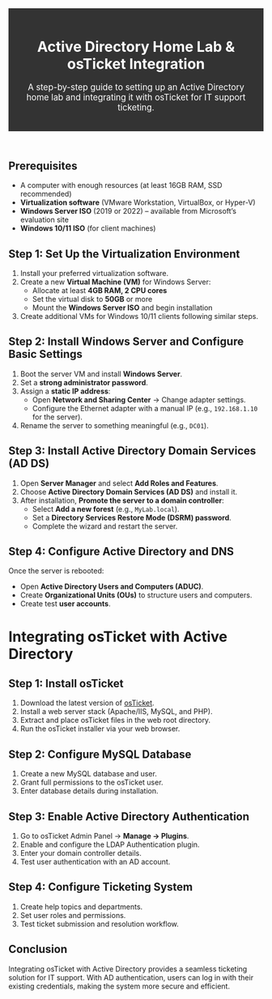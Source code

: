 <header style="background-color: #333; color: white; padding: 20px; text-align: center;">
    <h1>Active Directory Home Lab & osTicket Integration</h1>
    <p style="font-size: 1.2em;">A step-by-step guide to setting up an Active Directory home lab and integrating it with osTicket for IT support ticketing.</p>
</header>

<h2>Prerequisites</h2>
<ul>
    <li>A computer with enough resources (at least 16GB RAM, SSD recommended)</li>
    <li><strong>Virtualization software</strong> (VMware Workstation, VirtualBox, or Hyper-V)</li>
    <li><strong>Windows Server ISO</strong> (2019 or 2022) – available from Microsoft’s evaluation site</li>
    <li><strong>Windows 10/11 ISO</strong> (for client machines)</li>
</ul>

<h2>Step 1: Set Up the Virtualization Environment</h2>
<ol>
    <li>Install your preferred virtualization software.</li>
    <li>Create a new <strong>Virtual Machine (VM)</strong> for Windows Server:
        <ul>
            <li>Allocate at least <strong>4GB RAM, 2 CPU cores</strong></li>
            <li>Set the virtual disk to <strong>50GB</strong> or more</li>
            <li>Mount the <strong>Windows Server ISO</strong> and begin installation</li>
        </ul>
    </li>
    <li>Create additional VMs for Windows 10/11 clients following similar steps.</li>
</ol>

<h2>Step 2: Install Windows Server and Configure Basic Settings</h2>
<ol>
    <li>Boot the server VM and install <strong>Windows Server</strong>.</li>
    <li>Set a <strong>strong administrator password</strong>.</li>
    <li>Assign a <strong>static IP address</strong>:
        <ul>
            <li>Open <strong>Network and Sharing Center</strong> → Change adapter settings.</li>
            <li>Configure the Ethernet adapter with a manual IP (e.g., <code>192.168.1.10</code> for the server).</li>
        </ul>
    </li>
    <li>Rename the server to something meaningful (e.g., <code>DC01</code>).</li>
</ol>

<h2>Step 3: Install Active Directory Domain Services (AD DS)</h2>
<ol>
    <li>Open <strong>Server Manager</strong> and select <strong>Add Roles and Features</strong>.</li>
    <li>Choose <strong>Active Directory Domain Services (AD DS)</strong> and install it.</li>
    <li>After installation, <strong>Promote the server to a domain controller</strong>:
        <ul>
            <li>Select <strong>Add a new forest</strong> (e.g., <code>MyLab.local</code>).</li>
            <li>Set a <strong>Directory Services Restore Mode (DSRM) password</strong>.</li>
            <li>Complete the wizard and restart the server.</li>
        </ul>
    </li>
</ol>

<h2>Step 4: Configure Active Directory and DNS</h2>
<p>Once the server is rebooted:</p>
<ul>
    <li>Open <strong>Active Directory Users and Computers (ADUC)</strong>.</li>
    <li>Create <strong>Organizational Units (OUs)</strong> to structure users and computers.</li>
    <li>Create test <strong>user accounts</strong>.</li>
</ul>

<h1>Integrating osTicket with Active Directory</h1>
<h2>Step 1: Install osTicket</h2>
<ol>
    <li>Download the latest version of <a href="https://osticket.com">osTicket</a>.</li>
    <li>Install a web server stack (Apache/IIS, MySQL, and PHP).</li>
    <li>Extract and place osTicket files in the web root directory.</li>
    <li>Run the osTicket installer via your web browser.</li>
</ol>

<h2>Step 2: Configure MySQL Database</h2>
<ol>
    <li>Create a new MySQL database and user.</li>
    <li>Grant full permissions to the osTicket user.</li>
    <li>Enter database details during installation.</li>
</ol>

<h2>Step 3: Enable Active Directory Authentication</h2>
<ol>
    <li>Go to osTicket Admin Panel → <strong>Manage → Plugins</strong>.</li>
    <li>Enable and configure the LDAP Authentication plugin.</li>
    <li>Enter your domain controller details.</li>
    <li>Test user authentication with an AD account.</li>
</ol>

<h2>Step 4: Configure Ticketing System</h2>
<ol>
    <li>Create help topics and departments.</li>
    <li>Set user roles and permissions.</li>
    <li>Test ticket submission and resolution workflow.</li>
</ol>

<h2>Conclusion</h2>
<p>Integrating osTicket with Active Directory provides a seamless ticketing solution for IT support. With AD authentication, users can log in with their existing credentials, making the system more secure and efficient.</p>


